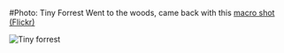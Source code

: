 #Photo: Tiny Forrest
Went to the woods, came back with this [macro shot (Flickr)](https://www.flickr.com/photos/tobiashenn/14907220358/)

![](https://farm6.staticflickr.com/5578/14907220358_66d0a971fb_b.jpg "Tiny forrest")